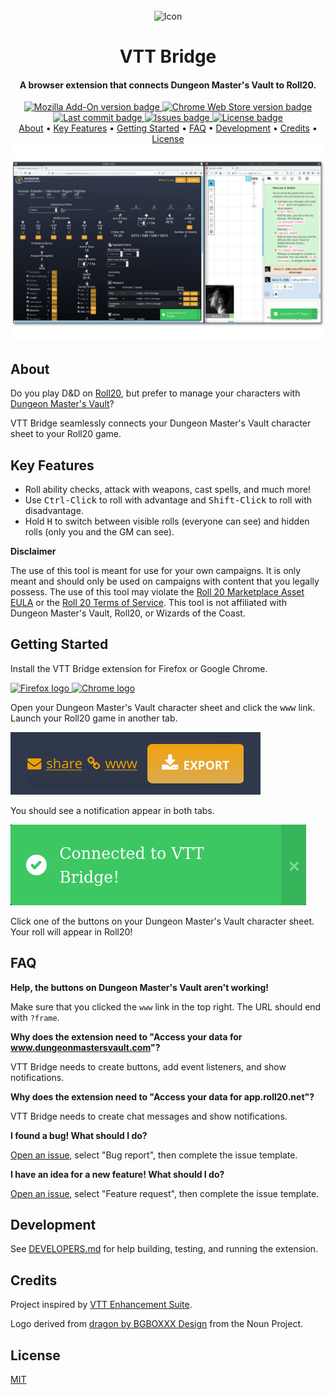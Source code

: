 <div align="center">
    <br>
    <img src="assets/icon-full.png" alt="Icon" width="200">
    <br>
    <h1>VTT Bridge</h1>
</div>

<div align="center">
    <h4>A browser extension that connects Dungeon Master's Vault to Roll20.</h4>
</div>

<div align="center">
    <a href="https://addons.mozilla.org/en-CA/firefox/addon/vtt-bridge/">
        <img src="https://img.shields.io/amo/v/vtt-bridge" alt="Mozilla Add-On version badge">
    </a>
    <a href="https://chrome.google.com/webstore/detail/vtt-bridge/fadncbccmelchegmlghbhpjchdmghmhh">
        <img src="https://img.shields.io/chrome-web-store/v/fadncbccmelchegmlghbhpjchdmghmhh" alt="Chrome Web Store version badge">
    </a>
    <a href="https://github.com/averycrespi/vtt-bridge/commits/master">
        <img src="https://img.shields.io/github/last-commit/averycrespi/vtt-bridge/master" alt="Last commit badge">
    </a>
    <a href="https://github.com/averycrespi/vtt-bridge/issues">
        <img src="https://img.shields.io/github/issues/averycrespi/vtt-bridge" alt="Issues badge">
    </a>
    <a href="https://github.com/averycrespi/vtt-bridge/blob/master/LICENSE">
        <img src="https://img.shields.io/github/license/averycrespi/vtt-bridge" alt="License badge">
    </a>
</div>

<div align="center">
    <a href="#about">About</a> •
    <a href="#about">Key Features</a> •
    <a href="#getting-started">Getting Started</a> •
    <a href="#faq">FAQ</a> •
    <a href="#development">Development</a> •
    <a href="#credits">Credits</a> •
    <a href="#license">License</a>
</div>

<div align="center">
    <img src="assets/screenshot.png" alt="Screenshot">
</div>

## About

Do you play D&D on [Roll20](https://roll20.net), but prefer to manage your characters with [Dungeon Master's Vault](https://www.dungeonmastersvault.com)?

VTT Bridge seamlessly connects your Dungeon Master's Vault character sheet to your Roll20 game.

## Key Features

- Roll ability checks, attack with weapons, cast spells, and much more!
- Use <kbd>Ctrl-Click</kbd> to roll with advantage and <kbd>Shift-Click</kbd> to roll with disadvantage.
- Hold <kbd>H</kbd> to switch between visible rolls (everyone can see) and hidden rolls (only you and the GM can see).

**Disclaimer**

The use of this tool is meant for use for your own campaigns. It is only meant and should only be used on campaigns with content that you legally possess. The use of this tool may violate the [Roll 20 Marketplace Asset EULA](https://wiki.roll20.net/Marketplace_Asset_EULA) or the [Roll 20 Terms of Service](https://wiki.roll20.net/Terms_of_Service_and_Privacy_Policy). This tool is not affiliated with Dungeon Master's Vault, Roll20, or Wizards of the Coast.

## Getting Started

Install the VTT Bridge extension for Firefox or Google Chrome.

<a href="https://addons.mozilla.org/en-CA/firefox/addon/vtt-bridge/">
    <img src="assets/firefox.png" alt="Firefox logo">
</a>

<a href="https://chrome.google.com/webstore/detail/vtt-bridge/fadncbccmelchegmlghbhpjchdmghmhh">
    <img src="assets/chrome.png" alt="Chrome logo">
</a>

Open your Dungeon Master's Vault character sheet and click the <kbd>www</kbd> link. Launch your Roll20 game in another tab.

![www link](assets/www_link.png)

You should see a notification appear in both tabs.

![Connected to VTT Bridge](assets/connected_to_vtt_bridge.png)

Click one of the buttons on your Dungeon Master's Vault character sheet. Your roll will appear in Roll20!

## FAQ

**Help, the buttons on Dungeon Master's Vault aren't working!**

Make sure that you clicked the `www` link in the top right. The URL should end with `?frame`.

**Why does the extension need to "Access your data for www.dungeonmastersvault.com"?**

VTT Bridge needs to create buttons, add event listeners, and show notifications.

**Why does the extension need to "Access your data for app.roll20.net"?**

VTT Bridge needs to create chat messages and show notifications.

**I found a bug! What should I do?**

[Open an issue](https://github.com/averycrespi/vtt-bridge/issues/new/choose), select "Bug report", then complete the issue template.

**I have an idea for a new feature! What should I do?**

[Open an issue](https://github.com/averycrespi/vtt-bridge/issues/new/choose), select "Feature request", then complete the issue template.

## Development

See [DEVELOPERS.md](DEVELOPERS.md) for help building, testing, and running the extension.

## Credits

Project inspired by [VTT Enhancement Suite](https://ssstormy.github.io/roll20-enhancement-suite/).

Logo derived from [dragon by BGBOXXX Design](https://thenounproject.com/term/dragon/1646665/) from the Noun Project.

## License

[MIT](https://choosealicense.com/licenses/mit/)
